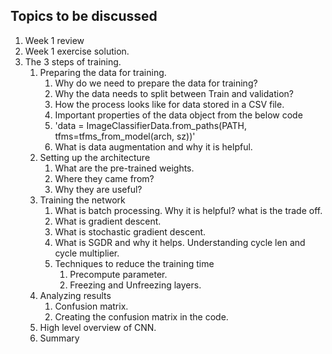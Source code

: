 ## Topics to be discussed

1. Week 1 review
2. Week 1 exercise solution.
3. The 3 steps of training.
    1. Preparing the data for training.
        1. Why do we need to prepare the data for training?
        2. Why the data needs to split between Train and validation?
        3. How the process looks like for data stored in a CSV file.
        4. Important properties of the data object from the below code
        5. 'data = ImageClassifierData.from_paths(PATH, tfms=tfms_from_model(arch, sz))'
        6. What is data augmentation and why it is helpful.
    2. Setting up the architecture
        1. What are the pre-trained weights. 
        2. Where they came from?
        3. Why they are useful?  
    3. Training the network
        1. What is batch processing. Why it is helpful? what is the trade off.
        2. What is gradient descent.
        3. What is stochastic gradient descent.
        4. What is SGDR and why it helps. Understanding cycle len and cycle multiplier.
        5. Techniques to reduce the training time
            1. Precompute parameter.
            2. Freezing and Unfreezing layers.
    4. Analyzing results
        1. Confusion matrix.
        2. Creating the confusion matrix in the code.
    5. High level overview of CNN.
    6. Summary 





